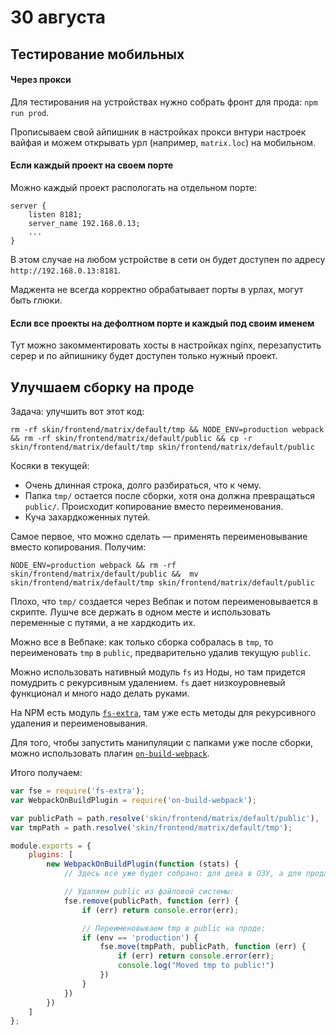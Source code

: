 # 30 августа

## Тестирование мобильных

#### Через прокси
Для тестирования на устройствах нужно собрать фронт для прода: `npm run prod`.

Прописываем свой айпишник в настройках прокси внтури настроек вайфая и можем открывать урл (например, `matrix.loc`) на мобильном.

#### Если каждый проект на своем порте
Можно каждый проект распологать на отдельном порте:

```
server {
    listen 8181;
    server_name 192.168.0.13;
    ...
}
```

В этом случае на любом устройстве в сети он будет доступен по адресу `http://192.168.0.13:8181`.

Маджента не всегда корректно обрабатывает порты в урлах, могут быть глюки.

#### Если все проекты на дефолтном порте и каждый под своим именем
Тут можно закомментировать хосты в настройках nginx, перезапустить серер и по айпишнику будет доступен только нужный проект.

## Улучшаем сборку на проде
Задача: улучшить вот этот код:

```
rm -rf skin/frontend/matrix/default/tmp && NODE_ENV=production webpack && rm -rf skin/frontend/matrix/default/public && cp -r skin/frontend/matrix/default/tmp skin/frontend/matrix/default/public
```

Косяки в текущей:
* Очень длинная строка, долго разбираться, что к чему.
* Папка `tmp/` остается после сборки, хотя она должна превращаться `public/`. Происходит копирование вместо переименования.
* Куча захардкоженных путей.

Самое первое, что можно сделать — применять переименовывание вместо копирования. Получим:

```
NODE_ENV=production webpack && rm -rf skin/frontend/matrix/default/public &&  mv skin/frontend/matrix/default/tmp skin/frontend/matrix/default/public
```

Плохо, что `tmp/` создается через Вебпак и потом переименовывается в скрипте. Лушче все держать в одном месте и использовать переменные с путями, а не хардкодить их.

Можно все в Вебпаке: как только сборка собралась в `tmp`, то переименовать `tmp` в `public`, предварительно удалив текущую `public`.

Можно использовать нативный модуль `fs` из Ноды, но там придется помудрить с рекурсивным удалением. `fs` дает низкоуровневый функционал и много надо делать руками.

На NPM есть модуль [`fs-extra`](https://www.npmjs.com/package/fs-extra), там уже есть методы для рекурсивного удаления и переименовывания.

Для того, чтобы запустить манипуляции с папками уже после сборки, можно использовать плагин [`on-build-webpack`](https://www.npmjs.com/package/on-build-webpack).

Итого получаем:

```js
var fse = require('fs-extra');
var WebpackOnBuildPlugin = require('on-build-webpack');

var publicPath = path.resolve('skin/frontend/matrix/default/public'),
var tmpPath = path.resolve('skin/frontend/matrix/default/tmp');

module.exports = {
    plugins: [
        new WebpackOnBuildPlugin(function (stats) {
            // Здесь все уже будет собрано: для дева в ОЗУ, а для прода в tmp

            // Удаляем public из файловой системы:
            fse.remove(publicPath, function (err) {
                if (err) return console.error(err);

                // Переименовываем tmp в public на проде:
                if (env == 'production') {
                    fse.move(tmpPath, publicPath, function (err) {
                        if (err) return console.error(err);
                        console.log("Moved tmp to public!")
                    })
                }
            })
        })
    ]
};
```
